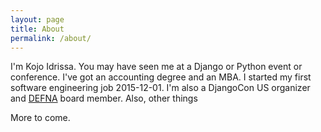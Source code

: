 ```yaml
---
layout: page
title: About
permalink: /about/
---
```


I'm Kojo Idrissa. You may have seen me at a Django or Python event or conference. I've got an accounting degree and an MBA. I started my first software engineering job 2015-12-01. I'm also a DjangoCon US organizer and [DEFNA](https://www.defna.org/) board member. Also, other things

More to come.